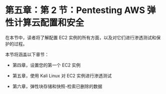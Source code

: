 # 第五章：第 2 节：Pentesting AWS 弹性计算云配置和安全

在本节中，读者将了解配置 EC2 实例的所有方面，以及对它们进行渗透测试和保护的过程。

本节将涵盖以下章节：

+   第四章，设置您的第一个 EC2 实例

+   第五章，使用 Kali Linux 对 EC2 实例进行渗透测试

+   第六章，弹性块存储和快照-检索已删除的数据
